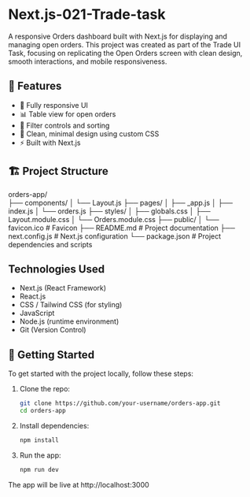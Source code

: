 # Next.js-021-Trade-task

A responsive Orders dashboard built with Next.js for displaying and managing open orders. This project was created as part of the Trade UI Task, focusing on replicating the Open Orders screen with clean design, smooth interactions, and mobile responsiveness.

## 🧠 Features
- 📱 Fully responsive UI
- 📊 Table view for open orders
- 🧭 Filter controls and sorting
- 🎨 Clean, minimal design using custom CSS
- ⚡ Built with Next.js 

## 🏗️ Project Structure

orders-app/             
├── components/ 
│   └── Layout.js
├── pages/ 
│   ├── _app.js
│   ├── index.js 
│   └── orders.js 
├── styles/ 
│   ├── globals.css
│   ├── Layout.module.css 
│   └── Orders.module.css 
├── public/ │ └── favicon.ico # Favicon ├── README.md # Project documentation ├── next.config.js # Next.js configuration └── package.json # Project dependencies and scripts



## Technologies Used
- Next.js (React Framework)
- React.js
- CSS / Tailwind CSS (for styling)
- JavaScript
- Node.js (runtime environment)
- Git (Version Control)

## 🚀 Getting Started

To get started with the project locally, follow these steps:

1. Clone the repo:
   ```bash
   git clone https://github.com/your-username/orders-app.git
   cd orders-app
2. Install dependencies:
   ```bash
   npm install

3. Run the app:
   ```bash
   npm run dev
The app will be live at http://localhost:3000
